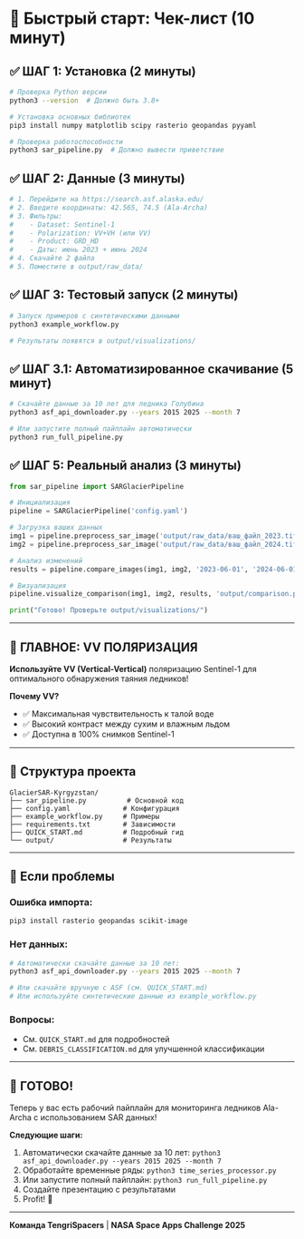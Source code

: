 # 🚀 Быстрый старт: Чек-лист (10 минут)

## ✅ ШАГ 1: Установка (2 минуты)
```bash
# Проверка Python версии
python3 --version  # Должно быть 3.8+

# Установка основных библиотек
pip3 install numpy matplotlib scipy rasterio geopandas pyyaml

# Проверка работоспособности
python3 sar_pipeline.py  # Должно вывести приветствие
```

## ✅ ШАГ 2: Данные (3 минуты)
```bash
# 1. Перейдите на https://search.asf.alaska.edu/
# 2. Введите координаты: 42.565, 74.5 (Ala-Archa)
# 3. Фильтры:
#    - Dataset: Sentinel-1
#    - Polarization: VV+VH (или VV)
#    - Product: GRD_HD
#    - Даты: июнь 2023 + июнь 2024
# 4. Скачайте 2 файла
# 5. Поместите в output/raw_data/
```

## ✅ ШАГ 3: Тестовый запуск (2 минуты)
```bash
# Запуск примеров с синтетическими данными
python3 example_workflow.py

# Результаты появятся в output/visualizations/
```

## ✅ ШАГ 3.1: Автоматизированное скачивание (5 минут)
```bash
# Скачайте данные за 10 лет для ледника Голубина
python3 asf_api_downloader.py --years 2015 2025 --month 7

# Или запустите полный пайплайн автоматически
python3 run_full_pipeline.py
```

## ✅ ШАГ 5: Реальный анализ (3 минуты)
```python
from sar_pipeline import SARGlacierPipeline

# Инициализация
pipeline = SARGlacierPipeline('config.yaml')

# Загрузка ваших данных
img1 = pipeline.preprocess_sar_image('output/raw_data/ваш_файл_2023.tif')
img2 = pipeline.preprocess_sar_image('output/raw_data/ваш_файл_2024.tif')

# Анализ изменений
results = pipeline.compare_images(img1, img2, '2023-06-01', '2024-06-01')

# Визуализация
pipeline.visualize_comparison(img1, img2, results, 'output/comparison.png')

print("Готово! Проверьте output/visualizations/")
```

---

## 🎯 ГЛАВНОЕ: VV ПОЛЯРИЗАЦИЯ
**Используйте VV (Vertical-Vertical)** поляризацию Sentinel-1 для оптимального обнаружения таяния ледников!

**Почему VV?**
- ✅ Максимальная чувствительность к талой воде
- ✅ Высокий контраст между сухим и влажным льдом
- ✅ Доступна в 100% снимков Sentinel-1

---

## 📁 Структура проекта
```
GlacierSAR-Kyrgyzstan/
├── sar_pipeline.py          # Основной код
├── config.yaml             # Конфигурация
├── example_workflow.py     # Примеры
├── requirements.txt        # Зависимости
├── QUICK_START.md          # Подробный гид
└── output/                 # Результаты
```

---

## 🔧 Если проблемы

### Ошибка импорта:
```bash
pip3 install rasterio geopandas scikit-image
```

### Нет данных:
```bash
# Автоматически скачайте данные за 10 лет:
python3 asf_api_downloader.py --years 2015 2025 --month 7

# Или скачайте вручную с ASF (см. QUICK_START.md)
# Или используйте синтетические данные из example_workflow.py
```

### Вопросы:
- См. `QUICK_START.md` для подробностей
- См. `DEBRIS_CLASSIFICATION.md` для улучшенной классификации

---

## 🎉 ГОТОВО!
Теперь у вас есть рабочий пайплайн для мониторинга ледников Ala-Archa с использованием SAR данных!

**Следующие шаги:**
1. Автоматически скачайте данные за 10 лет: `python3 asf_api_downloader.py --years 2015 2025 --month 7`
2. Обработайте временные ряды: `python3 time_series_processor.py`
3. Или запустите полный пайплайн: `python3 run_full_pipeline.py`
4. Создайте презентацию с результатами
5. Profit! 🚀

---

**Команда TengriSpacers** | **NASA Space Apps Challenge 2025**


